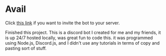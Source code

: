 # Avail

Click [this link](https://discord.com/oauth2/authorize?client_id=INSERT_CLIENT_ID&scope=bot&permissions=8&redirect_uri=https%3A%2F%2Fgithub.com%2FCharps-Studios%2FAvail) if you want to invite the bot to your server.

Finished this project. This is a discord bot I created for me and my friends, it is up 24/7 hosted locally, was great fun to code this. it was programmed using Node.js, Discord.js, and I didn't use any tutorials in terms of copy and pasting sort of stuff.
